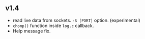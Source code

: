 ## v1.4

- read live data from sockets. `-S [PORT]` option. (experimental)
- `chomp()` function inside `log.c` callback.
- Help message fix.

